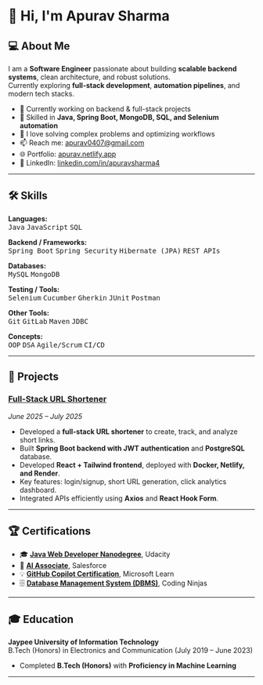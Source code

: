 # 👋 Hi, I'm Apurav Sharma

## 💻 About Me
I am a **Software Engineer** passionate about building **scalable backend systems**, clean architecture, and robust solutions.  
Currently exploring **full-stack development**, **automation pipelines**, and modern tech stacks.  

- 🔭 Currently working on backend & full-stack projects  
- 🌱 Skilled in **Java, Spring Boot, MongoDB, SQL, and Selenium automation**  
- 💬 I love solving complex problems and optimizing workflows  
- 📫 Reach me: [apurav0407@gmail.com](mailto:apurav0407@gmail.com)  
- 🌐 Portfolio: [apurav.netlify.app](https://apurav.netlify.app/)  
- 🔗 LinkedIn: [linkedin.com/in/apuravsharma4](https://www.linkedin.com/in/apuravsharma4/)

---

## 🛠 Skills

**Languages:**  
<kbd>Java</kbd> <kbd>JavaScript</kbd> <kbd>SQL</kbd>  

**Backend / Frameworks:**  
<kbd>Spring Boot</kbd> <kbd>Spring Security</kbd> <kbd>Hibernate (JPA)</kbd> <kbd>REST APIs</kbd>  

**Databases:**  
<kbd>MySQL</kbd> <kbd>MongoDB</kbd>  

**Testing / Tools:**  
<kbd>Selenium</kbd> <kbd>Cucumber</kbd> <kbd>Gherkin</kbd> <kbd>JUnit</kbd> <kbd>Postman</kbd>  

**Other Tools:**  
<kbd>Git</kbd> <kbd>GitLab</kbd> <kbd>Maven</kbd> <kbd>JDBC</kbd>  

**Concepts:**  
<kbd>OOP</kbd> <kbd>DSA</kbd> <kbd>Agile/Scrum</kbd> <kbd>CI/CD</kbd>  

---

## 🚀 Projects

### [Full-Stack URL Shortener](https://thriving-paletas-3353c8.netlify.app/)  
*June 2025 – July 2025*  

- Developed a **full-stack URL shortener** to create, track, and analyze short links.  
- Built **Spring Boot backend with JWT authentication** and **PostgreSQL** database.  
- Developed **React + Tailwind frontend**, deployed with **Docker, Netlify, and Render**.  
- Key features: login/signup, short URL generation, click analytics dashboard.  
- Integrated APIs efficiently using **Axios** and **React Hook Form**.  

---

## 🏆 Certifications

- 🎓 **[Java Web Developer Nanodegree](https://www.udacity.com/certificate/e/c3e25e36-62de-11f0-b718-93531146e99e)**, Udacity  
- 🤖 **[AI Associate](https://sforce.co/verifycerts)**, Salesforce  
- 💡 **[GitHub Copilot Certification](https://learn.microsoft.com/en-us/users/apuravsharma-4753/credentials/certification/github-copilot?wt.mc_id=certnurture_eml1_email_wwl&tab=credentials-tab)**, Microsoft Learn  
- 🗄 **[Database Management System (DBMS)](https://certificate.codingninjas.com/verify/781855c17d26088f)**, Coding Ninjas  

---

## 🎓 Education

**Jaypee University of Information Technology**  
B.Tech (Honors) in Electronics and Communication (July 2019 – June 2023)  

- Completed **B.Tech (Honors)** with **Proficiency in Machine Learning**  

---
